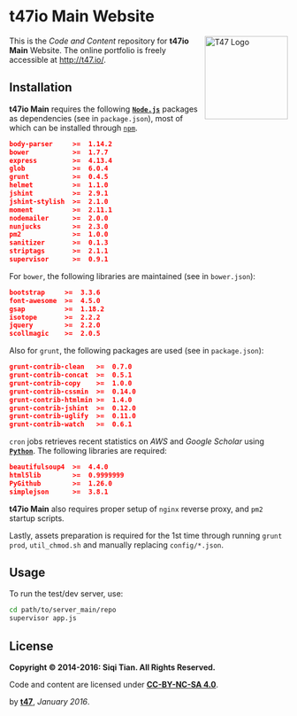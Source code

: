 # t47io Main Website

<img src="http://demo.t47.io/site_media/images/logo_t47.png" alt="T47 Logo" width="150px" align="right">

This is the _Code and Content_ repository for **t47io Main** Website. The online portfolio is freely accessible at http://t47.io/.

## Installation

**t47io Main** requires the following [**`Node.js`**](https://nodejs.org/) packages as dependencies (see in `package.json`), most of which can be installed through [`npm`](https://www.npmjs.com/).

```json
body-parser     >=  1.14.2
bower           >=  1.7.7
express         >=  4.13.4
glob            >=  6.0.4
grunt           >=  0.4.5
helmet          >=  1.1.0
jshint          >=  2.9.1
jshint-stylish  >=  2.1.0
moment          >=  2.11.1
nodemailer      >=  2.0.0
nunjucks        >=  2.3.0
pm2             >=  1.0.0
sanitizer       >=  0.1.3
striptags       >=  2.1.1
supervisor      >=  0.9.1
```

For `bower`, the following libraries are maintained (see in `bower.json`): 

```json
bootstrap     >=  3.3.6
font-awesome  >=  4.5.0
gsap          >=  1.18.2
isotope       >=  2.2.2
jquery        >=  2.2.0
scollmagic    >=  2.0.5
```

Also for `grunt`, the following packages are used (see in `package.json`):

```json
grunt-contrib-clean   >=  0.7.0
grunt-contrib-concat  >=  0.5.1
grunt-contrib-copy    >=  1.0.0
grunt-contrib-cssmin  >=  0.14.0
grunt-contrib-htmlmin >=  1.4.0
grunt-contrib-jshint  >=  0.12.0
grunt-contrib-uglify  >=  0.11.0
grunt-contrib-watch   >=  0.6.1
```

`cron` jobs retrieves recent statistics on _AWS_ and _Google Scholar_ using [**`Python`**](https://www.python.org/). The following libraries are required:

```json
beautifulsoup4  >=  4.4.0
html5lib        >=  0.9999999
PyGithub        >=  1.26.0
simplejson      >=  3.8.1
```

**t47io Main** also requires proper setup of `nginx` reverse proxy, and `pm2` startup scripts.

Lastly, assets preparation is required for the 1st time through running `grunt prod`, `util_chmod.sh` and manually replacing `config/*.json`. 

## Usage

To run the test/dev server, use:

```bash
cd path/to/server_main/repo
supervisor app.js
```

## License

**Copyright &copy; 2014-2016: Siqi Tian. All Rights Reserved.**

Code and content are licensed under [**CC-BY-NC-SA 4.0**](https://creativecommons.org/licenses/by-nc-sa/4.0/).


by [**t47**](http://t47.io/), *January 2016*.

